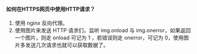 #### 如何在HTTPS网页中使用HTTP请求？
1. 使用 nginx 反向代理。
2. 使用图片来发送 HTTP 请求们，监听 img.onload 与 img.onerror，如果返回一个图片，则走 onload 可记为 1 ，若错误则走 onerror，可记为 0，使用图片多发送几次请求也就可以获取数据了。
